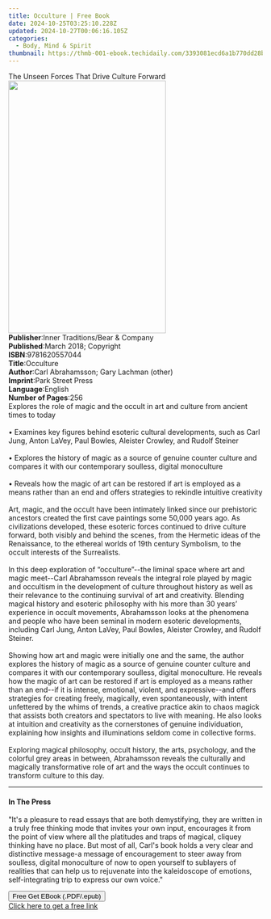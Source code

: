 ```yaml
---
title: Occulture | Free Book
date: 2024-10-25T03:25:10.228Z
updated: 2024-10-27T00:06:16.105Z
categories:
  - Body, Mind & Spirit
thumbnail: https://thmb-001-ebook.techidaily.com/3393081ecd6a1b770dd28b7533ecd441f7dc09525a6c8a4bd3d104821baba518.jpg
---
```

<main id="book-container">
  <div class="flex flex-col">
    <div class="book-brief flex-1 py-6 px-4 sm:p-6 md:py-10 md:px-8">
      <!-- brief-->
      <div class="book-brief-main">
        The Unseen Forces That Drive Culture Forward
      </div>
    </div>
    <div
      class="book-meta-info flex-1 grid gap-4 col-start-1 col-end-3 row-start-1 sm:mb-6 sm:grid-cols-4 lg:gap-6 lg:col-start-2 lg:row-end-6 lg:row-span-6 lg:mb-0"
    >
      <div
        class="book-meta-info-left place-content-center mt-4 p-4 text-sm leading-6 col-start-2 col-span-2 dark:text-slate-400"
      >
        <img
          class="w-full h-500 object-cover rounded-lg sm:h-255 sm:col-span-2 lg:col-span-full"
          src="https://img-001-ebook.techidaily.com/5e01c51756d59159bcc2e230d6f4d8e5b6128b799ff8344d472026983024562a.jpg"
          alt=""
          width="312"
          height="500"
        />
      </div>
      <div
        class="book-meta-info-right mt-2 col-start-1 row-start-2 col-span-3 self-center"
      >
        <!-- meta data  -->
        <div class="flex flex-col px-4 md:px-8">
          <div class="flex-1">
            <strong>Publisher</strong>:<span class="px-2"
              >Inner Traditions/Bear &amp; Company</span
            >
          </div>
          <div class="flex-1">
            <strong>Published</strong>:<span class="px-2"
              >March 2018; Copyright</span
            >
          </div>
          <div class="flex-1">
            <strong>ISBN</strong>:<span class="px-2">9781620557044</span>
          </div>
          <div class="flex-1">
            <strong>Title</strong>:<span class="px-2">Occulture</span>
          </div>
          <div class="flex-1">
            <strong>Author</strong>:<span class="px-2"
              >Carl Abrahamsson; Gary Lachman (other)</span
            >
          </div>
          <div class="flex-1">
            <strong>Imprint</strong>:<span class="px-2">Park Street Press</span>
          </div>
          <div class="flex-1">
            <strong>Language</strong>:<span class="px-2">English</span>
          </div>
          <div class="flex-1">
            <strong>Number of Pages</strong>:<span class="px-2">256</span>
          </div>
        </div>
      </div>
    </div>
    <div class="book-description flex-1 py-6 px-4 sm:p-6 md:py-10 md:px-8">
      <div class="book-description-main">
        <div accordion-content="" id="description">
          Explores the role of magic and the occult in art and culture from
          ancient times to today <br /><br />• Examines key figures behind
          esoteric cultural developments, such as Carl Jung, Anton LaVey, Paul
          Bowles, Aleister Crowley, and Rudolf Steiner <br /><br />• Explores
          the history of magic as a source of genuine counter culture and
          compares it with our contemporary soulless, digital monoculture
          <br /><br />• Reveals how the magic of art can be restored if art is
          employed as a means rather than an end and offers strategies to
          rekindle intuitive creativity <br /><br />Art, magic, and the occult
          have been intimately linked since our prehistoric ancestors created
          the first cave paintings some 50,000 years ago. As civilizations
          developed, these esoteric forces continued to drive culture forward,
          both visibly and behind the scenes, from the Hermetic ideas of the
          Renaissance, to the ethereal worlds of 19th century Symbolism, to the
          occult interests of the Surrealists. <br /><br />In this deep
          exploration of “occulture”--the liminal space where art and magic
          meet--Carl Abrahamsson reveals the integral role played by magic and
          occultism in the development of culture throughout history as well as
          their relevance to the continuing survival of art and creativity.
          Blending magical history and esoteric philosophy with his more than 30
          years’ experience in occult movements, Abrahamsson looks at the
          phenomena and people who have been seminal in modern esoteric
          developments, including Carl Jung, Anton LaVey, Paul Bowles, Aleister
          Crowley, and Rudolf Steiner. <br /><br />Showing how art and magic
          were initially one and the same, the author explores the history of
          magic as a source of genuine counter culture and compares it with our
          contemporary soulless, digital monoculture. He reveals how the magic
          of art can be restored if art is employed as a means rather than an
          end--if it is intense, emotional, violent, and expressive--and offers
          strategies for creating freely, magically, even spontaneously, with
          intent unfettered by the whims of trends, a creative practice akin to
          chaos magick that assists both creators and spectators to live with
          meaning. He also looks at intuition and creativity as the cornerstones
          of genuine individuation, explaining how insights and illuminations
          seldom come in collective forms. <br /><br />Exploring magical
          philosophy, occult history, the arts, psychology, and the colorful
          grey areas in between, Abrahamsson reveals the culturally and
          magically transformative role of art and the ways the occult continues
          to transform culture to this day.
        </div>
        <div class="accordion-fader"></div>
      </div>
    </div>
    <div class="book-excerpts flex-1 py-6 px-4 sm:p-6 md:py-10 md:px-8">
      <!-- excerpts-->
      <div class="book-excerpts-main">
        <hr />
        <h4 class="placeholder placeholder-heading">
          <span>In The Press</span>
        </h4>
        <p>
          "It's a pleasure to read essays that are both demystifying, they are
          written in a truly free thinking mode that invites your own input,
          encourages it from the point of view where all the platitudes and
          traps of magical, cliquey thinking have no place. But most of all,
          Carl's book holds a very clear and distinctive message-a message of
          encouragement to steer away from soulless, digital monoculture of now
          to open yourself to sublayers of realities that can help us to
          rejuvenate into the kaleidoscope of emotions, self-integrating trip to
          express our own voice."
        </p>
      </div>
    </div>
    <div
      class="book-about-author flex-1 py-6 px-4 sm:p-6 md:py-10 md:px-8"
    ></div>
    <div class="book-free-get flex-1 py-6 px-4 sm:p-6 md:py-10 md:px-8">
      <button
        id="btn-free-get"
        class="bg-blue-500 hover:bg-blue-700 text-white font-bold py-2 px-4 rounded"
      >
        Free Get EBook (.PDF/.epub)
      </button>
      <div id="countdown-display" class="px-2 text-lg mt-2"></div>
      <a
        id="free-link"
        class="hidden bg-blue-500 hover:bg-blue-700 text-white font-bold py-2 px-4 rounded"
        href="https://www.ebooks.com/en-us/book/95856051/occulture/carl-abrahamsson/"
        target="_blank"
        >Click here to get a free link</a
      >
    </div>
    <script>
      let countdownTime = 0;
      let countdownInterval = null;
      document
        .getElementById('btn-free-get')
        .addEventListener('click', startCountdown);
      function startCountdown() {
        countdownTime = new Date().getTime() + 60000 * 3;
        countdownInterval = setInterval(updateCountdown, 1000);
        document.getElementById('btn-free-get').disabled = true;
        document
          .getElementById('btn-free-get')
          .classList.add('bg-gray-500', 'cursor-not-allowed');
      }
      function updateCountdown() {
        let currentTime = new Date().getTime();
        let timeLeft = countdownTime - currentTime;
        let secondsLeft = Math.floor(timeLeft / 1000);
        document.getElementById('countdown-display').innerHTML =
          `Remaining time: ${secondsLeft} seconds.`;
        if (secondsLeft <= 0) {
          clearInterval(countdownInterval);
          document.getElementById('btn-free-get').classList.add('hidden');
          document.getElementById('free-link').classList.remove('hidden');
          document.getElementById('countdown-display').innerHTML = '';
        }
      }
    </script>
  </div>
</main>

<ins class="adsbygoogle"
      style="display:block"
      data-ad-client="ca-pub-7571918770474297"
      data-ad-slot="8358498916"
      data-ad-format="auto"
      data-full-width-responsive="true"></ins>
    